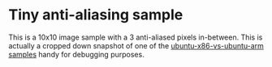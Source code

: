 # Tiny anti-aliasing sample

This is a 10x10 image sample with a 3 anti-aliased pixels in-between. This is actually
a cropped down snapshot of one of the [ubuntu-x86-vs-ubuntu-arm samples](../ubuntu-x86-vs-ubuntu-arm/samples/stylings_stories-Stylings-stories-Texture-bar-should-use-custom-path-chrome/stylings-stories/texture/bar/should-use-custom-path-actual.png) handy for debugging
purposes.
